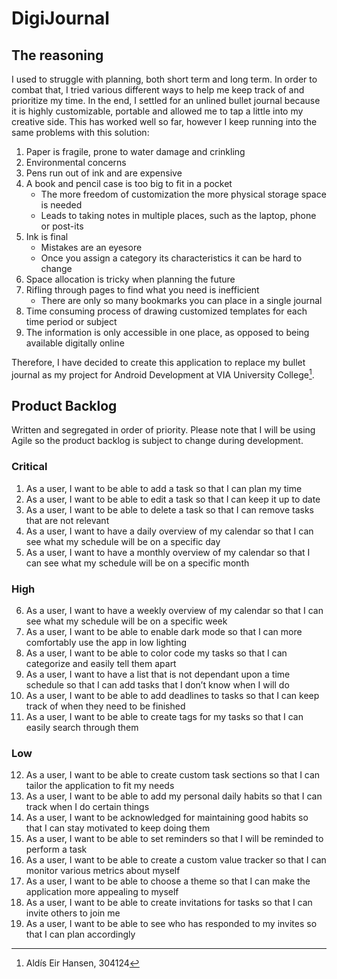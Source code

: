 # DigiJournal
## The reasoning

I used to struggle with planning, both short term and long term. In order to combat that, I tried various different ways to help me keep track of and prioritize my time. In the end, I settled for an unlined bullet journal because it is highly customizable, portable and allowed me to tap a little into my creative side. This has worked well so far, however I keep running into the same problems with this solution:

1. Paper is fragile, prone to water damage and crinkling
2. Environmental concerns
3. Pens run out of ink and are expensive
4. A book and pencil case is too big to fit in a pocket
    - The more freedom of customization the more physical storage space is needed
    - Leads to taking notes in multiple places, such as the laptop, phone or post-its
5. Ink is final
    - Mistakes are an eyesore
    - Once you assign a category its characteristics it can be hard to change
6. Space allocation is tricky when planning the future
5. Rifling through pages to find what you need is inefficient
    - There are only so many bookmarks you can place in a single journal
8. Time consuming process of drawing customized templates for each time period or subject
9. The information is only accessible in one place, as opposed to being available digitally online

Therefore, I have decided to create this application to replace my bullet journal as my project for Android Development at VIA University College[^1].

## Product Backlog
Written and segregated in order of priority. Please note that I will be using Agile so the product backlog is subject to change during development.

### Critical
1. As a user, I want to be able to add a task so that I can plan my time
2. As a user, I want to be able to edit a task so that I can keep it up to date
3. As a user, I want to be able to delete a task so that I can remove tasks that are not relevant
4. As a user, I want to have a daily overview of my calendar so that I can see what my schedule will be on a specific day
5. As a user, I want to have a monthly overview of my calendar so that I can see what my schedule will be on a specific month

### High
6. As a user, I want to have a weekly overview of my calendar so that I can see what my schedule will be on a specific week
7. As a user, I want to be able to enable dark mode so that I can more comfortably use the app in low lighting
8. As a user, I want to be able to color code my tasks so that I can categorize and easily tell them apart
9. As a user, I want to have a list that is not dependant upon a time schedule so that I can add tasks that I don’t know when I will do
10. As a user, I want to be able to add deadlines to tasks so that I can keep track of when they need to be finished
11. As a user, I want to be able to create tags for my tasks so that I can easily search through them

### Low
12. As a user, I want to be able to create custom task sections so that I can tailor the application to fit my needs
13. As a user, I want to be able to add my personal daily habits so that I can track when I do certain things
14. As a user, I want to be acknowledged for maintaining good habits so that I can stay motivated to keep doing them
15. As a user, I want to be able to set reminders so that I will be reminded to perform a task 
16. As a user, I want to be able to create a custom value tracker so that I can monitor various metrics about myself
17. As a user, I want to be able to choose a theme so that I can make the application more appealing to myself
18. As a user, I want to be able to create invitations for tasks so that I can invite others to join me
19. As a user, I want to be able to see who has responded to my invites so that I can plan accordingly

[^1]:  Aldís Eir Hansen, 304124
